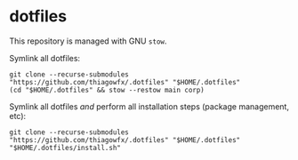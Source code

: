 # dotfiles

This repository is managed with GNU `stow`.

Symlink all dotfiles:

```
git clone --recurse-submodules "https://github.com/thiagowfx/.dotfiles" "$HOME/.dotfiles"
(cd "$HOME/.dotfiles" && stow --restow main corp)
```

Symlink all dotfiles *and* perform all installation steps (package management, etc):

```
git clone --recurse-submodules "https://github.com/thiagowfx/.dotfiles" "$HOME/.dotfiles"
"$HOME/.dotfiles/install.sh"
```
